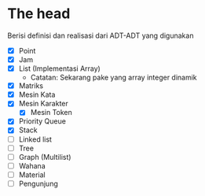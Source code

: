 # The head

Berisi definisi dan realisasi dari ADT-ADT yang digunakan

- [x] Point
- [x] Jam
- [x] List (Implementasi Array)
    - Catatan: Sekarang pake yang array integer dinamik
- [x] Matriks
- [x] Mesin Kata
- [x] Mesin Karakter
    - [x] Mesin Token
- [x] Priority Queue
- [x] Stack
- [ ] Linked list
- [ ] Tree
- [ ] Graph (Multilist)
- [ ] Wahana
- [ ] Material
- [ ] Pengunjung
